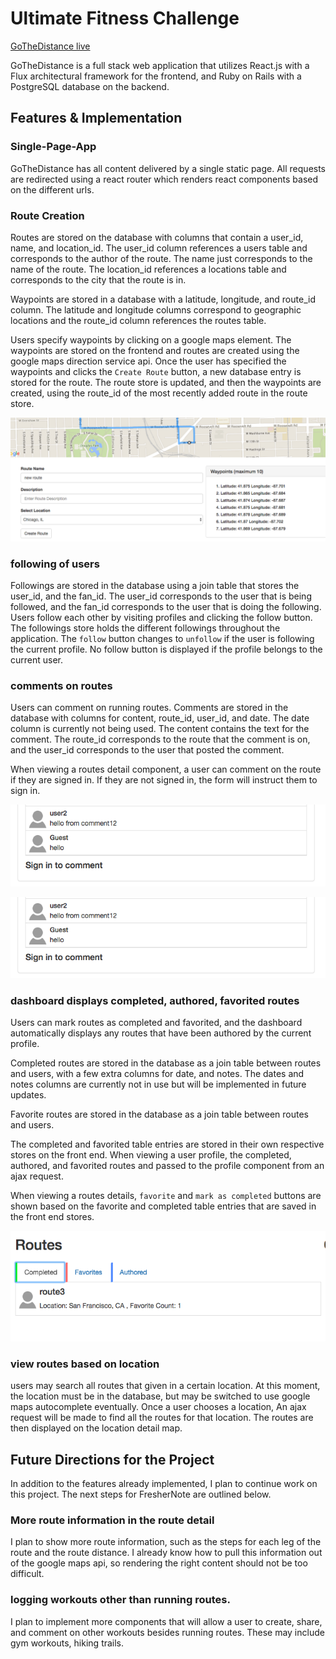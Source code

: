 
# Ultimate Fitness Challenge

[GoTheDistance live][heroku]

[heroku]: http://gothedistance.herokuapp.com

GoTheDistance is a full stack web application that utilizes React.js with a Flux architectural framework for the frontend, and Ruby on Rails with a PostgreSQL database on the backend.


## Features & Implementation

### Single-Page-App
GoTheDistance has all content delivered by a single static page. All requests are redirected using a react router which renders react components based on the different urls.


### Route Creation

  Routes are stored on the database with columns that contain a user_id, name, and location_id.  The user_id column references a users table and corresponds to the author of the route.  The name just corresponds to the name of the route. The location_id references a locations table and corresponds to the city that the route is in.  

  Waypoints are stored in a database with a latitude, longitude, and route_id column.  The latitude and longitude columns correspond to geographic locations and the route_id column references the routes table.  

  Users specify waypoints by clicking on a google maps element.  The waypoints are stored on the frontend and routes are created using the google maps direction service api.  Once the user has specified the waypoints and clicks the `Create Route` button, a new database entry is stored for the route.  The route store is updated, and then the waypoints are created, using the route_id of the most recently added route in the route store.

![route_form](https://github.com/jordvnkm/fitnessApp/blob/master/docs/route_form.png)

### following of users

  Followings are stored in the database using a join table that stores the user_id, and the fan_id.  The user_id corresponds to the user that is being followed, and the fan_id corresponds to the user that is doing the following.  Users follow each other by visiting profiles and clicking the follow button.  The followings store holds the different followings throughout the application.  The `follow` button changes to `unfollow` if the user is following the current profile.  No follow button is displayed if the profile belongs to the current user.

### comments on routes

  Users can comment on running routes.  Comments are stored in the database with columns for content, route_id, user_id, and date.  The date column is currently not being used.  The content contains the text for the comment. The route_id corresponds to the route that the comment is on, and the user_id corresponds to the user that posted the comment.

  When viewing a routes detail component, a user can comment on the route if they are signed in.  If they are not signed in, the form will instruct them to sign in.

![sign in instructions](https://github.com/jordvnkm/fitnessApp/blob/master/docs/comment_sign_in.png)

![comment form](https://github.com/jordvnkm/fitnessApp/blob/master/docs/comment_sign_in.png)


### dashboard displays completed, authored, favorited routes

  Users can mark routes as completed and favorited, and the dashboard automatically displays any routes that have been authored by the current profile.  

  Completed routes are stored in the database as a join table between routes and users,  with a few extra columns for date, and notes.  The dates and notes columns are currently not in use but will be implemented in future updates.

  Favorite routes are stored in the database as a join table between routes and users.  

  The completed and favorited table entries are stored in their own respective stores on the front end.  When viewing a user profile, the completed, authored, and favorited routes and passed to the profile component from an ajax request.  

  When viewing a routes details, `favorite` and `mark as completed` buttons are shown based on the favorite and completed table entries that are saved in the front end stores.

![routes dashboard](https://github.com/jordvnkm/fitnessApp/blob/master/docs/routes_index.png)

### view routes based on location

  users may search all routes that given in a certain location.  At this moment, the location must be in the database, but may be switched to use google maps autocomplete eventually.  Once a user chooses a location, An ajax request will be made to find all the routes for that location.  The routes are then displayed on the location detail map.

## Future Directions for the Project

In addition to the features already implemented, I plan to continue work on this project.  The next steps for FresherNote are outlined below.

### More route information in the route detail

I plan to show more route information, such as the steps for each leg of the route and the route distance.  I already know how to pull this information out of the google maps api, so rendering the right content should not be too difficult.

### logging workouts other than running routes.

I plan to implement more components that will allow a user to create, share, and comment on other workouts besides running routes.  These may include gym workouts, hiking trails.  
